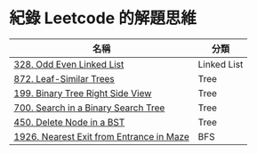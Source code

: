 # 紀錄 Leetcode 的解題思維

| 名稱                                                                                                 | 分類        |
| ---------------------------------------------------------------------------------------------------- | ----------- |
| [328. Odd Even Linked List](./328.%20Odd%20Even%20Linked%20List/approach.md)                         | Linked List |
| [872. Leaf-Similar Trees](./872.%20Leaf-Similar%20Trees/approach.md)                                 | Tree        |
| [199. Binary Tree Right Side View](./199.%20Binary%20Tree%20Right%20Side%20View/)                    | Tree        |
| [700. Search in a Binary Search Tree](./700.%20Search%20in%20a%20Binary%20Search%20Tree/)            | Tree        |
| [450. Delete Node in a BST](./450.%20Delete%20Node%20in%20a%20BST/)                                  | Tree        |
| [1926. Nearest Exit from Entrance in Maze](./1926.%20nearest-exit-from-entrance-in-maze/approach.md) | BFS         |
